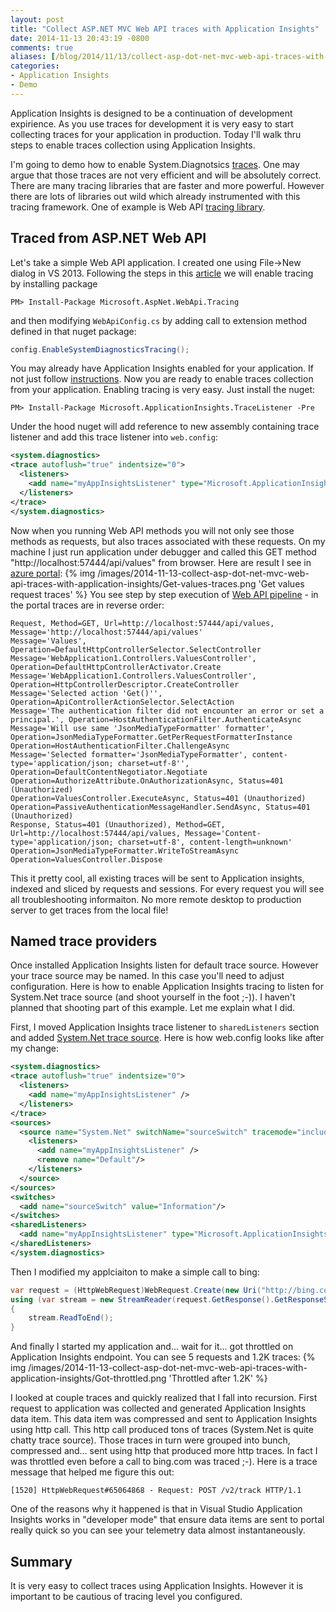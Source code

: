 ```yaml
---
layout: post
title: "Collect ASP.NET MVC Web API traces with Application Insights"
date: 2014-11-13 20:43:19 -0800
comments: true
aliases: [/blog/2014/11/13/collect-asp-dot-net-mvc-web-api-traces-with-application-insights/]
categories: 
- Application Insights
- Demo
---
```

Application Insights is designed to be a continuation of development expirience. As you use traces for development it is very easy to start collecting traces for your application in production. Today I'll walk thru steps to enable traces collection using Application Insights.

I'm going to demo how to enable System.Diagnotsics [traces](http://msdn.microsoft.com/en-us/library/system.diagnostics.trace.aspx). One may argue that those traces are not very efficient and will be absolutely correct. There are many tracing libraries that are faster and more powerful. However there are lots of libraries out wild which already instrumented with this tracing framework. One of example is Web API [tracing library](http://www.nuget.org/packages/Microsoft.AspNet.WebApi.Tracing).

Traced from ASP.NET Web API
---------------------------
Let's take a simple Web API application. I created one using File->New dialog in VS 2013. Following the steps in this [article](http://www.asp.net/web-api/overview/testing-and-debugging/tracing-in-aspnet-web-api) we will enable tracing by installing package
```
PM> Install-Package Microsoft.AspNet.WebApi.Tracing 
```
and then modifying ```WebApiConfig.cs``` by adding call to extension method defined in that nuget package:
``` csharp
config.EnableSystemDiagnosticsTracing();
```
You may already have Application Insights enabled for your application. If not just follow [instructions](http://msdn.microsoft.com/library/dn793604.aspx). Now you are ready to enable traces collection from your application. Enabling tracing is very easy. Just install the nuget:
```
PM> Install-Package Microsoft.ApplicationInsights.TraceListener -Pre 
```
Under the hood nuget will add reference to new assembly containing trace listener and add this trace listener into ```web.config```: 
``` xml
<system.diagnostics>
<trace autoflush="true" indentsize="0">
  <listeners>
    <add name="myAppInsightsListener" type="Microsoft.ApplicationInsights.TraceListener.ApplicationInsightsTraceListener, Microsoft.ApplicationInsights.TraceListener" />
  </listeners>
</trace>
</system.diagnostics>
```
Now when you running Web API methods you will not only see those methods as requests, but also traces associated with these requests. On my machine I just run application under debugger and called this GET method "http://localhost:57444/api/values" from browser. Here are result I see in [azure portal](http://portal.azure.com):
{% img /images/2014-11-13-collect-asp-dot-net-mvc-web-api-traces-with-application-insights/Get-values-traces.png 'Get values request traces' %}
You see step by step execution of [Web API pipeline](http://www.asp.net/posters/web-api/asp.net-web-api-poster-grayscale.pdf) - in the portal traces are in reverse order:
```
Request, Method=GET, Url=http://localhost:57444/api/values, Message='http://localhost:57444/api/values'
Message='Values', Operation=DefaultHttpControllerSelector.SelectController
Message='WebApplication1.Controllers.ValuesController', Operation=DefaultHttpControllerActivator.Create
Message='WebApplication1.Controllers.ValuesController', Operation=HttpControllerDescriptor.CreateController
Message='Selected action 'Get()'', Operation=ApiControllerActionSelector.SelectAction
Message='The authentication filter did not encounter an error or set a principal.', Operation=HostAuthenticationFilter.AuthenticateAsync
Message='Will use same 'JsonMediaTypeFormatter' formatter', Operation=JsonMediaTypeFormatter.GetPerRequestFormatterInstance
Operation=HostAuthenticationFilter.ChallengeAsync
Message='Selected formatter='JsonMediaTypeFormatter', content-type='application/json; charset=utf-8'', Operation=DefaultContentNegotiator.Negotiate
Operation=AuthorizeAttribute.OnAuthorizationAsync, Status=401 (Unauthorized)
Operation=ValuesController.ExecuteAsync, Status=401 (Unauthorized)
Operation=PassiveAuthenticationMessageHandler.SendAsync, Status=401 (Unauthorized)
Response, Status=401 (Unauthorized), Method=GET, Url=http://localhost:57444/api/values, Message='Content-type='application/json; charset=utf-8', content-length=unknown'
Operation=JsonMediaTypeFormatter.WriteToStreamAsync
Operation=ValuesController.Dispose
```
This it pretty cool, all existing traces will be sent to Application insights, indexed and sliced by requests and sessions. For every request you will see all troubleshooting informaiton. No more remote desktop to production server to get traces from the local file! 

Named trace providers
---------------------
Once installed Application Insights listen for default trace source. However your trace source may be named. In this case you'll need to adjust configuration. Here is how to enable Application Insights tracing to listen for System.Net trace source (and shoot yourself in the foot ;-)). I haven't planned that shooting part of this example. Let me explain what I did.

First, I moved Application Insights trace listener to ```sharedListeners``` section and added [System.Net trace source](http://msdn.microsoft.com/en-us/library/ty48b824.aspx). Here is how web.config looks like after my change:

``` xml
<system.diagnostics>
<trace autoflush="true" indentsize="0">
  <listeners>
    <add name="myAppInsightsListener" />
  </listeners>
</trace>
<sources>
  <source name="System.Net" switchName="sourceSwitch" tracemode="includehex" maxdatasize="1024">
    <listeners>
      <add name="myAppInsightsListener" />
      <remove name="Default"/>
    </listeners>
  </source>
</sources>
<switches>
  <add name="sourceSwitch" value="Information"/>
</switches>
<sharedListeners>
  <add name="myAppInsightsListener" type="Microsoft.ApplicationInsights.TraceListener.ApplicationInsightsTraceListener, Microsoft.ApplicationInsights.TraceListener" />
</sharedListeners>
</system.diagnostics>
```
Then I modified my applciaiton to make a simple call to bing:
``` csharp
var request = (HttpWebRequest)WebRequest.Create(new Uri("http://bing.com"));
using (var stream = new StreamReader(request.GetResponse().GetResponseStream()))
{
    stream.ReadToEnd();
}
```
And finally I started my application and... wait for it... got throttled on Application Insights endpoint. You can see 5 requests and 1.2K traces:
{% img /images/2014-11-13-collect-asp-dot-net-mvc-web-api-traces-with-application-insights/Got-throttled.png 'Throttled after 1.2K' %}

I looked at couple traces and quickly realized that I fall into recursion. First request to application was collected and generated Application Insights data item. This data item was compressed and sent to Application Insights using http call. This http call produced tons of traces (System.Net is quite chatty trace source). Those traces in turn were grouped into bunch, compressed and... sent using http that produced more http traces. In fact I was throttled even before a call to bing.com was traced ;-). Here is a trace message that helped me figure this out: 
```
[1520] HttpWebRequest#65064868 - Request: POST /v2/track HTTP/1.1 
```
One of the reasons why it happened is that in Visual Studio Application Insights works in "developer mode" that ensure data items are sent to portal really quick so you can see your telemetry data almost instantaneously.

Summary
-------
It is very easy to collect traces using Application Insights. However it is important to be cautious of tracing level you configured.